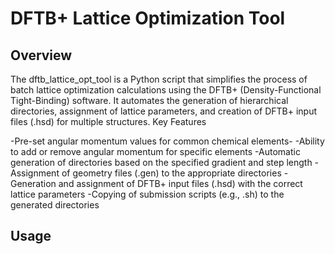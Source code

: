 # DFTB+ Lattice Optimization Tool
## Overview
The dftb_lattice_opt_tool is a Python script that simplifies the process of batch lattice optimization calculations using the DFTB+ (Density-Functional Tight-Binding) software. It automates the generation of hierarchical directories, assignment of lattice parameters, and creation of DFTB+ input files (.hsd) for multiple structures.
Key Features

-Pre-set angular momentum values for common chemical elements-
-Ability to add or remove angular momentum for specific elements
-Automatic generation of directories based on the specified gradient and step length
-Assignment of geometry files (.gen) to the appropriate directories
-Generation and assignment of DFTB+ input files (.hsd) with the correct lattice parameters
-Copying of submission scripts (e.g., .sh) to the generated directories

## Usage
